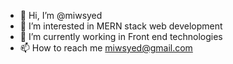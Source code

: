 - 👋 Hi, I’m @miwsyed
- 👀 I’m interested in MERN stack web development
- 🌱 I’m currently working in Front end technologies 
- 📫 How to reach me miwsyed@gmail.com

<!---
miwsyed/miwsyed is a ✨ special ✨ repository because its `README.md` (this file) appears on your GitHub profile.
You can click the Preview link to take a look at your changes.
--->
